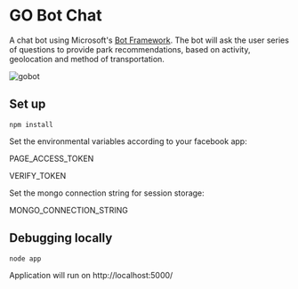# GO Bot Chat 

A chat bot using Microsoft's [Bot Framework](https://dev.botframework.com/).  The bot will ask the user series of questions to provide park recommendations, based on activity, geolocation and method of transportation.

![gobot](/gobot.gif)
## Set up

` npm install `

Set the environmental variables according to your facebook app:

PAGE_ACCESS_TOKEN

VERIFY_TOKEN

Set the mongo connection string for session storage:

MONGO_CONNECTION_STRING

## Debugging locally

`node app`

Application will run on http://localhost:5000/
